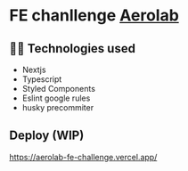 # FE chanllenge [Aerolab](https://github.com/Aerolab/frontend-developer-coding-challenge)

## 🧑‍💻 Technologies used

- Nextjs
- Typescript
- Styled Components
- Eslint google rules
- husky precommiter

## Deploy (WIP)
https://aerolab-fe-challenge.vercel.app/

